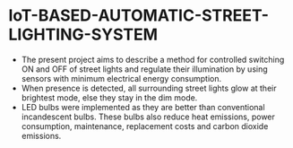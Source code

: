 # IoT-BASED-AUTOMATIC-STREET-LIGHTING-SYSTEM
* The present project aims to describe a method for controlled switching ON and OFF  of street lights and regulate their illumination by using sensors with minimum electrical  energy consumption. 
* When presence is detected, all surrounding street lights glow at their  brightest mode, else they stay in the dim mode. 
* LED bulbs were implemented as they are  better than conventional incandescent bulbs. These bulbs also reduce heat emissions, power  consumption, maintenance, replacement costs and carbon dioxide emissions.
